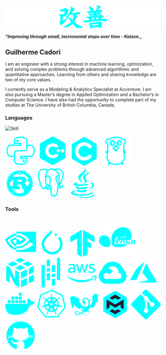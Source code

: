 ![Kaizen](https://raw.githubusercontent.com/guilhermecadori/imagesRepo/refs/heads/main/Kaizen_edit-2-Resized.svg)

***"Improving through small, incremental steps over time - ***Kaizen***._***



## Guilherme Cadori

I am an engineer with a strong interest in machine learning, optimization, and solving complex problems through advanced algorithmic and quantitative approaches. Learning from others and sharing knowledge are two of my core values.

I currently serve as a Modeling & Analytics Specialist at Accenture. I am also pursuing a Master’s degree in Applied Optimization and a Bachelor’s in Computer Science. I have also had the opportunity to complete part of my studies at The University of British Columbia, Canada. 


### Languages

![Skill](https://www.codewars.com/users/guilhermecadori/badges/small)

![Python](https://raw.githubusercontent.com/guilhermecadori/imagesRepo/refs/heads/main/icons8-python.svg)
![Cpp](https://github.com/guilhermecadori/imagesRepo/blob/main/icons8-c%2B%2B-50.svg)
![C](https://raw.githubusercontent.com/guilhermecadori/imagesRepo/refs/heads/main/c-plain.svg)
![Go](https://raw.githubusercontent.com/guilhermecadori/imagesRepo/refs/heads/main/icons8-golang-50.svg)
![Rust](https://raw.githubusercontent.com/guilhermecadori/imagesRepo/refs/heads/main/rust-svgrepo-com.svg)
![PostgreSQL](https://github.com/guilhermecadori/imagesRepo/blob/main/icons8-postgresql-50.svg)
![JavaScript](https://raw.githubusercontent.com/guilhermecadori/imagesRepo/refs/heads/main/icons8-logo-java-coffee-cup-50.svg)


### Tools

![Cuda](https://raw.githubusercontent.com/guilhermecadori/imagesRepo/refs/heads/main/icons8-nvidia-50.svg)
![Pytorch](https://raw.githubusercontent.com/guilhermecadori/imagesRepo/refs/heads/main/icons8-lanterna-48.svg)
![TensorFlow](https://raw.githubusercontent.com/guilhermecadori/imagesRepo/refs/heads/main/tensorflow-svgrepo-com.svg)
![scikit-learn](https://raw.githubusercontent.com/guilhermecadori/imagesRepo/refs/heads/main/scikitlearn-svgrepo-com.svg)
![Numpy](https://raw.githubusercontent.com/guilhermecadori/imagesRepo/refs/heads/main/numpy-svgrepo-com.svg)
![Pandas](https://raw.githubusercontent.com/guilhermecadori/imagesRepo/refs/heads/main/pandas-svgrepo-com.svg)
![AWS](https://raw.githubusercontent.com/guilhermecadori/imagesRepo/refs/heads/main/aws-svgrepo-com.svg)
![GCP](https://raw.githubusercontent.com/guilhermecadori/imagesRepo/refs/heads/main/gcp-svgrepo-com.svg)
![AZURE](https://raw.githubusercontent.com/guilhermecadori/imagesRepo/refs/heads/main/Microsoft-Azure-Logo--Streamline-Logos.svg)
![Docker](https://raw.githubusercontent.com/guilhermecadori/imagesRepo/refs/heads/main/docker.svg)
![Kubernetes](https://raw.githubusercontent.com/guilhermecadori/imagesRepo/refs/heads/main/icons8-kubernetes-50.svg)
![LLVM](https://raw.githubusercontent.com/guilhermecadori/imagesRepo/refs/heads/main/llvm-svgrepo-com.svg)
![MLIR](https://raw.githubusercontent.com/guilhermecadori/imagesRepo/refs/heads/main/mlir-color-dark-tritanopia.svg)
![Git](https://raw.githubusercontent.com/guilhermecadori/imagesRepo/refs/heads/main/git-color2.svg)
![Github](https://github.com/guilhermecadori/imagesRepo/blob/main/icons8-github-50.svg)


